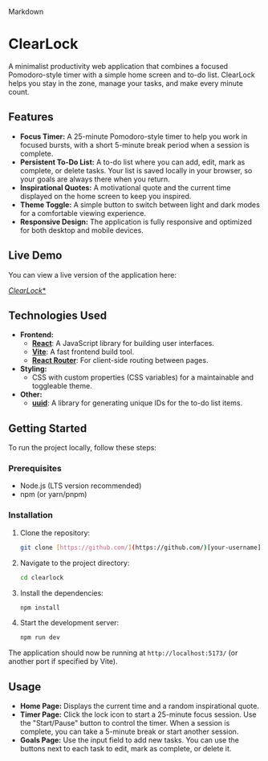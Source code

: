 Markdown

# ClearLock

A minimalist productivity web application that combines a focused Pomodoro-style timer with a simple home screen and to-do list. ClearLock helps you stay in the zone, manage your tasks, and make every minute count.

## Features

* **Focus Timer:** A 25-minute Pomodoro-style timer to help you work in focused bursts, with a short 5-minute break period when a session is complete.
* **Persistent To-Do List:** A to-do list where you can add, edit, mark as complete, or delete tasks. Your list is saved locally in your browser, so your goals are always there when you return.
* **Inspirational Quotes:** A motivational quote and the current time displayed on the home screen to keep you inspired.
* **Theme Toggle:** A simple button to switch between light and dark modes for a comfortable viewing experience.
* **Responsive Design:** The application is fully responsive and optimized for both desktop and mobile devices.

## Live Demo

You can view a live version of the application here:

[*ClearLock**](https://clearlock.netlify.app/)

## Technologies Used

* **Frontend:**
    * [**React**](https://reactjs.org/): A JavaScript library for building user interfaces.
    * [**Vite**](https://vitejs.dev/): A fast frontend build tool.
    * [**React Router**](https://reactrouter.com/): For client-side routing between pages.
* **Styling:**
    * CSS with custom properties (CSS variables) for a maintainable and toggleable theme.
* **Other:**
    * [**uuid**](https://www.npmjs.com/package/uuid): A library for generating unique IDs for the to-do list items.

## Getting Started

To run the project locally, follow these steps:

### Prerequisites

* Node.js (LTS version recommended)
* npm (or yarn/pnpm)

### Installation

1.  Clone the repository:
    ```bash
    git clone [https://github.com/](https://github.com/)[your-username]/[your-repo-name].git
    ```
2.  Navigate to the project directory:
    ```bash
    cd clearlock
    ```
3.  Install the dependencies:
    ```bash
    npm install
    ```
4.  Start the development server:
    ```bash
    npm run dev
    ```

The application should now be running at `http://localhost:5173/` (or another port if specified by Vite).

## Usage

* **Home Page:** Displays the current time and a random inspirational quote.
* **Timer Page:** Click the lock icon to start a 25-minute focus session. Use the "Start/Pause" button to control the timer. When a session is complete, you can take a 5-minute break or start another session.
* **Goals Page:** Use the input field to add new tasks. You can use the buttons next to each task to edit, mark as complete, or delete it.
